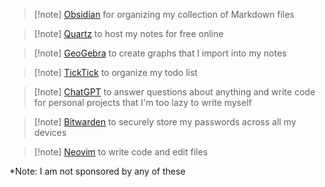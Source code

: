 > [!note] [Obsidian](https://obsidian.md/) for organizing my collection of Markdown files

> [!note] [Quartz](https://github.com/jackyzha0/quartz) to host my notes for free online

> [!note] [GeoGebra](https://www.geogebra.org/calculator) to create graphs that I import into my notes

> [!note] [TickTick](https://ticktick.com/webapp/) to organize my todo list

> [!note] [ChatGPT](https://chat.openai.com/) to answer questions about anything and write code for personal projects that I'm too lazy to write myself

> [!note] [Bitwarden](https://bitwarden.com/) to securely store my passwords across all my devices

> [!note] [Neovim](https://neovim.io/) to write code and edit files

*Note: I am not sponsored by any of these